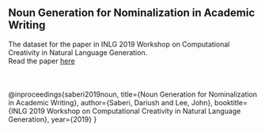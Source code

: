 ## Noun Generation for Nominalization in Academic Writing 
The dataset for the paper in INLG 2019 Workshop on Computational Creativity in Natural Language Generation.<br>Read the paper <a href="https://www.researchgate.net/publication/336927357_Noun_Generation_for_Nominalization_in_Academic_Writing">here</a>
<br>
<br>
<br>
<br>
@inproceedings{saberi2019noun,
title={Noun Generation for Nominalization in Academic Writing},
author={Saberi, Dariush and Lee, John},
booktitle={INLG 2019 Workshop on Computational Creativity in Natural Language Generation},
year={2019}
}

